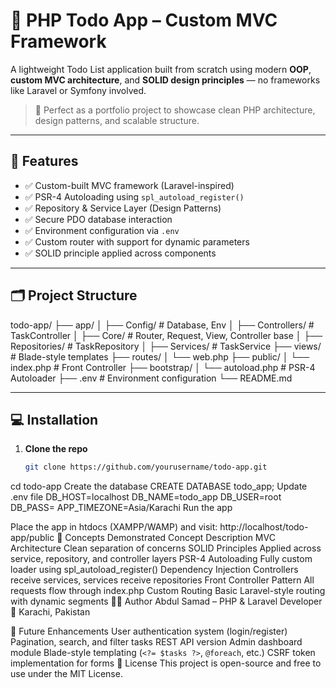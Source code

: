 # 📝 PHP Todo App – Custom MVC Framework

A lightweight Todo List application built from scratch using modern **OOP**, **custom MVC architecture**, and **SOLID design principles** — no frameworks like Laravel or Symfony involved.

> 💼 Perfect as a portfolio project to showcase clean PHP architecture, design patterns, and scalable structure.

---

## 🚀 Features

- ✅ Custom-built MVC framework (Laravel-inspired)
- ✅ PSR-4 Autoloading using `spl_autoload_register()`
- ✅ Repository & Service Layer (Design Patterns)
- ✅ Secure PDO database interaction
- ✅ Environment configuration via `.env`
- ✅ Custom router with support for dynamic parameters
- ✅ SOLID principle applied across components

---

## 🗂️ Project Structure

todo-app/
├── app/
│ ├── Config/ # Database, Env
│ ├── Controllers/ # TaskController
│ ├── Core/ # Router, Request, View, Controller base
│ ├── Repositories/ # TaskRepository
│ ├── Services/ # TaskService
├── views/ # Blade-style templates
├── routes/
│ └── web.php
├── public/
│ └── index.php # Front Controller
├── bootstrap/
│ └── autoload.php # PSR-4 Autoloader
├── .env # Environment configuration
└── README.md



---

## 💻 Installation

1. **Clone the repo**
   ```bash
   git clone https://github.com/yourusername/todo-app.git
cd todo-app
Create the database
CREATE DATABASE todo_app;
Update .env file
DB_HOST=localhost
DB_NAME=todo_app
DB_USER=root
DB_PASS=
APP_TIMEZONE=Asia/Karachi
Run the app

Place the app in htdocs (XAMPP/WAMP) and visit:
http://localhost/todo-app/public
🧠 Concepts Demonstrated
Concept	Description
MVC Architecture	Clean separation of concerns
SOLID Principles	Applied across service, repository, and controller layers
PSR-4 Autoloading	Fully custom loader using spl_autoload_register()
Dependency Injection	Controllers receive services, services receive repositories
Front Controller Pattern	All requests flow through index.php
Custom Routing	Basic Laravel-style routing with dynamic segments
👨‍💻 Author
Abdul Samad – PHP & Laravel Developer
📍 Karachi, Pakistan

🧩 Future Enhancements
User authentication system (login/register)
Pagination, search, and filter tasks
REST API version
Admin dashboard module
Blade-style templating (`<?= $tasks ?>`, `@foreach`, etc.)
CSRF token implementation for forms
🤝 License
This project is open-source and free to use under the MIT License.

